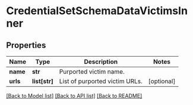 # CredentialSetSchemaDataVictimsInner


## Properties
Name | Type | Description | Notes
------------ | ------------- | ------------- | -------------
**name** | **str** | Purported victim name. | 
**urls** | **list[str]** | List of purported victim URLs. | [optional] 

[[Back to Model list]](../README.md#documentation-for-models) [[Back to API list]](../README.md#documentation-for-api-endpoints) [[Back to README]](../README.md)


